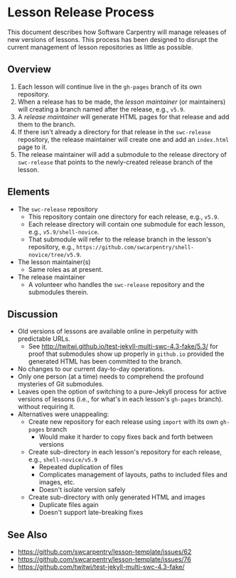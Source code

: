 # Lesson Release Process

This document describes how Software Carpentry will manage releases of new versions of lessons.
This process has been designed to disrupt the current management of lesson repositories as little as possible.

## Overview

1. Each lesson will continue live in the `gh-pages` branch of its own repository.
2. When a release has to be made, the *lesson maintainer* (or maintainers) will creating a branch named after the release, e.g., `v5.9`.
3. A *release maintainer* will generate HTML pages for that release and add them to the branch.
4. If there isn't already a directory for that release in the `swc-release` repository,
   the release maintainer will create one
   and add an `index.html` page to it.
5. The release maintainer will add a submodule to the release directory of `swc-release`
   that points to the newly-created release branch of the lesson.

## Elements

*  The `swc-release` repository
   * This repository contain one directory for each release, e.g., `v5.9`.
   *  Each release directory will contain one submodule for each lesson, e.g., `v5.9/shell-novice`.
   *  That submodule will refer to the release branch in the lesson's repository, e.g., `https://github.com/swcarpentry/shell-novice/tree/v5.9`.
*  The lesson maintainer(s)
   *  Same roles as at present.
*  The release maintainer
   *  A volunteer who handles the `swc-release` repository and the submodules therein.

## Discussion

*  Old versions of lessons are available online in perpetuity with predictable URLs.
   *  See <http://twitwi.github.io/test-jekyll-multi-swc-4.3-fake/5.3/> for proof that submodules show up properly in `github.io`
      provided the generated HTML has been committed to the branch.
*  No changes to our current day-to-day operations.
*  Only one person (at a time) needs to comprehend the profound mysteries of Git submodules.
*  Leaves open the option of switching to a pure-Jekyll process for active versions of lessons
   (i.e., for what's in each lesson's `gh-pages` branch).
   without requiring it.
*  Alternatives were unappealing:
   *  Create new repository for each release using `import` with its own `gh-pages` branch
      *  Would make it harder to copy fixes back and forth between versions
   *  Create sub-directory in each lesson's repository for each release, e.g., `shell-novice/v5.9`
      *  Repeated duplication of files
      *  Complicates management of layouts, paths to included files and images, etc.
      *  Doesn't isolate version safely
   *  Create sub-directory with only generated HTML and images
      *  Duplicate files again
      *  Doesn't support late-breaking fixes

## See Also

*   <https://github.com/swcarpentry/lesson-template/issues/62>
*   <https://github.com/swcarpentry/lesson-template/issues/76>
*   <https://github.com/twitwi/test-jekyll-multi-swc-4.3-fake/>
